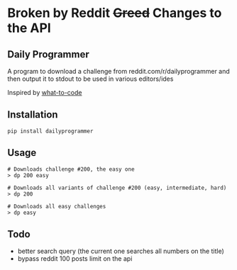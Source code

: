 # Broken by Reddit ~~Greed~~ Changes to the API

## Daily Programmer

A program to download a challenge from reddit.com/r/dailyprogrammer and then output it to stdout to be used in various editors/ides

Inspired by [what-to-code](https://github.com/joereynolds/what-to-code) 

## Installation

```
pip install dailyprogrammer
```

## Usage
```
# Downloads challenge #200, the easy one
> dp 200 easy

# Downloads all variants of challenge #200 (easy, intermediate, hard)
> dp 200

# Downloads all easy challenges
> dp easy

```


## Todo

- better search query (the current one searches all numbers on the title)
- bypass reddit 100 posts limit on the api
